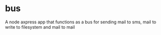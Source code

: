 # bus
A node axpress app that functions as a bus for sending mail to sms, mail to write to filesystem and mail to mail
